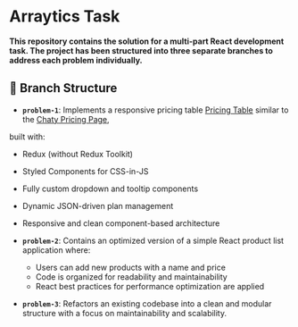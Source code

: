 # Arraytics Task

**This repository contains the solution for a multi-part React development task. The project has been structured into three separate branches to address each problem individually.**

## 🔀 Branch Structure

- **`problem-1`**: Implements a responsive pricing table [Pricing Table](https://arraytics-task-l8rt-bf1owhdcu-muntasirudoys-projects.vercel.app/) similar to the [Chaty Pricing Page](https://chaty.app/pricing/),

 built with:

- Redux (without Redux Toolkit)
- Styled Components for CSS-in-JS
- Fully custom dropdown and tooltip components
- Dynamic JSON-driven plan management
- Responsive and clean component-based architecture

- **`problem-2`**: Contains an optimized version of a simple React product list application where:
  - Users can add new products with a name and price
  - Code is organized for readability and maintainability
  - React best practices for performance optimization are applied

- **`problem-3`**: Refactors an existing codebase into a clean and modular structure with a focus on maintainability and scalability.
